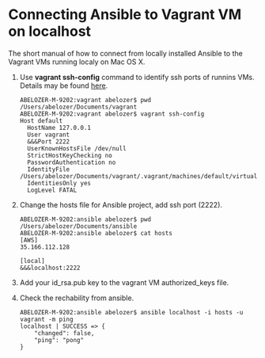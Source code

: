 # Connecting Ansible to Vagrant VM on localhost

The short manual of how to connect from locally installed Ansible to the Vagrant VMs running localy on Mac OS X.

1. Use **vagrant ssh-config** command to identify ssh ports of runnins VMs. Details may be found [here](http://automation.ipspace.net/Example:Creating_Ansible_Inventory_from_Vagrant_SSH_Configuration).

    ```
    ABELOZER-M-9202:vagrant abelozer$ pwd
    /Users/abelozer/Documents/vagrant
    ABELOZER-M-9202:vagrant abelozer$ vagrant ssh-config
    Host default
      HostName 127.0.0.1
      User vagrant
      &&&Port 2222
      UserKnownHostsFile /dev/null
      StrictHostKeyChecking no
      PasswordAuthentication no
      IdentityFile /Users/abelozer/Documents/vagrant/.vagrant/machines/default/virtualbox/private_key
      IdentitiesOnly yes
      LogLevel FATAL
    ```

2. Change the hosts file for Ansible project, add ssh port (2222).

    ```
    ABELOZER-M-9202:ansible abelozer$ pwd
    /Users/abelozer/Documents/ansible
    ABELOZER-M-9202:ansible abelozer$ cat hosts
    [AWS]
    35.166.112.128

    [local]
    &&&localhost:2222
    ```

3. Add your id_rsa.pub key to the vagrant VM authorized_keys file.
4. Check the rechability from ansible.

    ```
    ABELOZER-M-9202:ansible abelozer$ ansible localhost -i hosts -u vagrant -m ping
    localhost | SUCCESS => {
        "changed": false,
        "ping": "pong"
    }
    ```
